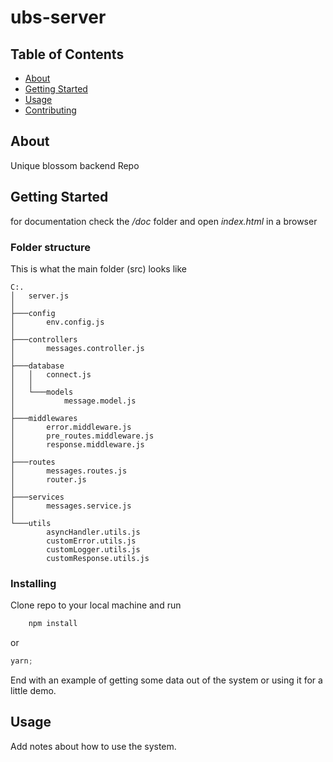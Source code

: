 # ubs-server

## Table of Contents

- [About](#about)
- [Getting Started](#getting_started)
- [Usage](#usage)
- [Contributing](../CONTRIBUTING.md)

## About <a name = "about"></a>

Unique blossom backend Repo

## Getting Started <a name = "getting_started"></a>

for documentation check the _/doc_ folder and open _index.html_ in a browser

### Folder structure

This is what the main folder (src) looks like

```
C:.
│   server.js
│
├───config
│       env.config.js
│
├───controllers
│       messages.controller.js
│
├───database
│   │   connect.js
│   │
│   └───models
│           message.model.js
│
├───middlewares
│       error.middleware.js
│       pre_routes.middleware.js
│       response.middleware.js
│
├───routes
│       messages.routes.js
│       router.js
│
├───services
│       messages.service.js
│
└───utils
        asyncHandler.utils.js
        customError.utils.js
        customLogger.utils.js
        customResponse.utils.js
```

### Installing

Clone repo to your local machine and run

```javascript
    npm install
```

or

```javascript
yarn;
```

End with an example of getting some data out of the system or using it for a little demo.

## Usage <a name = "usage"></a>

Add notes about how to use the system.
